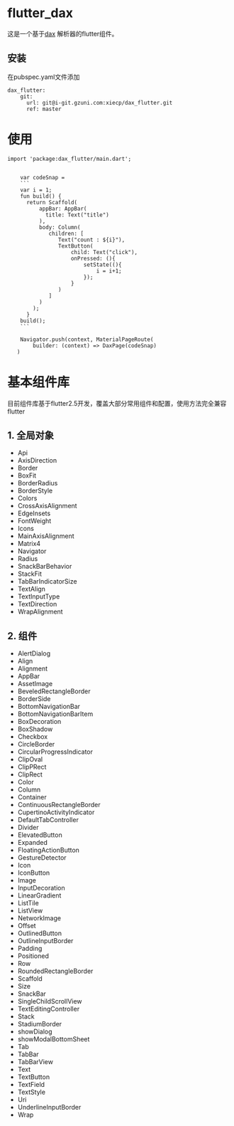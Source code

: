 # flutter_dax

这是一个基于[dax](https://i-git.gzuni.com/xiecp/dax) 解析器的flutter组件。


## 安装

在pubspec.yaml文件添加

```
dax_flutter:  
    git:
      url: git@i-git.gzuni.com:xiecp/dax_flutter.git
      ref: master
```

# 使用


`import 'package:dax_flutter/main.dart';`

```

	var codeSnap = 
	```
	var i = 1;
	fun build() {
	  return Scaffold(
	      appBar: AppBar(
	        title: Text("title")
	      ),
	      body: Column(
	      	 children: [
	      	 	Text("count : ${i}"),
	      	 	TextButton(
	      	 		child: Text("click"),
	      	 		onPressed: (){
	      	 			setState((){
	      	 				i = i+1;
	      	 			});
	      	 		}
	      	 	)
	      	 ]
	      )
	    );
	  }
	build(); 
	```

	Navigator.push(context, MaterialPageRoute(
        builder: (context) => DaxPage(codeSnap)
   )

```



# 基本组件库
目前组件库基于flutter2.5开发，覆盖大部分常用组件和配置，使用方法完全兼容flutter

## 1. 全局对象

* Api
* AxisDirection
* Border
* BoxFit
* BorderRadius
* BorderStyle
* Colors
* CrossAxisAlignment
* EdgeInsets
* FontWeight
* Icons
* MainAxisAlignment
* Matrix4
* Navigator
* Radius
* SnackBarBehavior
* StackFit
* TabBarIndicatorSize
* TextAlign
* TextInputType
* TextDirection
* WrapAlignment

## 2. 组件

*  AlertDialog
*  Align
*  Alignment
*  AppBar
*  AssetImage
*  BeveledRectangleBorder
*  BorderSide
*  BottomNavigationBar
*  BottomNavigationBarItem
*  BoxDecoration
*  BoxShadow
*  Checkbox
*  CircleBorder
*  CircularProgressIndicator
*  ClipOval
*  ClipPRect
*  ClipRect
*  Color
*  Column
*  Container
*  ContinuousRectangleBorder
*  CupertinoActivityIndicator
*  DefaultTabController
*  Divider
*  ElevatedButton
*  Expanded
*  FloatingActionButton
*  GestureDetector
*  Icon
*  IconButton
*  Image
*  InputDecoration
*  LinearGradient
*  ListTile
*  ListView
*  NetworkImage
*  Offset
*  OutlinedButton
*  OutlineInputBorder
*  Padding
*  Positioned
*  Row
*  RoundedRectangleBorder
*  Scaffold
*  Size
*  SnackBar
*  SingleChildScrollView
*  TextEditingController
*  Stack
*  StadiumBorder
*  showDialog
*  showModalBottomSheet
*  Tab
*  TabBar
*  TabBarView
*  Text
*  TextButton
*  TextField
*  TextStyle
*  Uri
*  UnderlineInputBorder
*  Wrap
 
